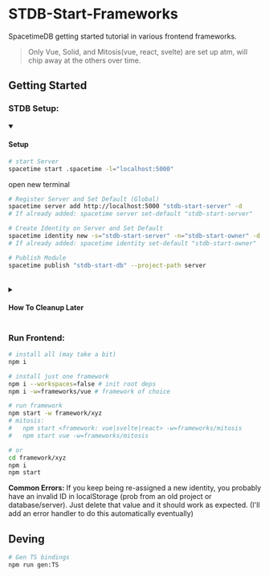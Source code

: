 # STDB-Start-Frameworks
SpacetimeDB getting started tutorial in various frontend frameworks.

> Only Vue, Solid, and Mitosis(vue, react, svelte) are set up atm, will chip away at the others over time.

<!-- 
  NOTE: 
    i wonder if it makes sense to use a local .spacetime/
    directory for developing. Sandboxed from other projects
    and easy to test from scratch (just delete & regen).
    I'll give it a shot just to try it and see how it goes.
-->

## Getting Started

### STDB Setup:

<details open>
<summary> <h4>Setup</h4> </summary>

<!--
  My goal for this set up is not to merely be as simple as possible (ie scripting it away). Rather, its to introduce
  people to the general aspects of managing a server and identity in STDB (primarily creation and cleanup). 
-->

```sh
# start Server
spacetime start .spacetime -l="localhost:5000" 
```

open new terminal 

```sh
# Register Server and Set Default (Global)
spacetime server add http://localhost:5000 "stdb-start-server" -d
# If already added: spacetime server set-default "stdb-start-server"

# Create Identity on Server and Set Default
spacetime identity new -s="stdb-start-server" -n="stdb-start-owner" -d --no-email
# If already added: spacetime identity set-default "stdb-start-owner"

# Publish Module
spacetime publish "stdb-start-db" --project-path server
```
</details>

<br/>

<details>
<summary> <h4>How To Cleanup Later</h4> </summary>

```sh
# Because .spacetime was generated locally, 
# you could just delete that directory without side effects (a nuclear solution). 
# Here is the precision-method:
spacetime delete "stdb-start-db" -s="stdb-start-server" -i="stdb-start-owner" --force
spacetime identity remove "stdb-start-owner"
```
</details>


### Run Frontend:
```sh
# install all (may take a bit)
npm i

# install just one framework
npm i --workspaces=false # init root deps
npm i -w=frameworks/vue # framework of choice

# run framework
npm start -w framework/xyz
# mitosis:
#   npm start <framework: vue|svelte|react> -w=frameworks/mitosis
#   npm start vue -w=frameworks/mitosis

# or
cd framework/xyz 
npm i 
npm start
```

**Common Errors:**
If you keep being re-assigned a new identity, you probably have an invalid ID in localStorage (prob from an old project or database/server). Just delete that value and it should work as expected. (I'll add an error handler to do this automatically eventually)  


## Deving
```sh
# Gen TS bindings
npm run gen:TS
```
